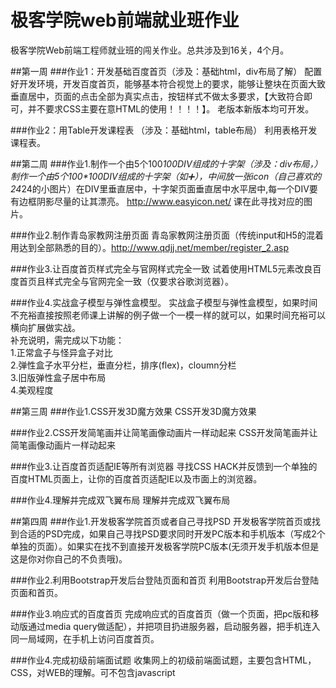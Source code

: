 # 极客学院web前端就业班作业
极客学院Web前端工程师就业班的闯关作业。总共涉及到16关，4个月。

##第一周
###作业1：开发基础百度首页（涉及：基础html，div布局了解）
配置好开发环境，开发百度首页，能够基本符合视觉上的要求，能够让整块在页面大致垂直居中，页面的点击全部为真实点击，按钮样式不做太多要求，【大致符合即可，并不要求CSS主要在意HTML的使用！！！！】。 老版本新版本均可开发。

###作业2：用Table开发课程表 （涉及：基础html，table布局）
利用表格开发课程表。

##第二周
###作业1.制作一个由5个100*100DIV组成的十字架（涉及：div布局，）
制作一个由5个100\*100DIV组成的十字架（如➕），中间放一张icon（自己喜欢的24*24的小图片）在DIV里垂直居中，十字架页面垂直居中水平居中,每一个DIV要有边框阴影尽量的让其漂亮。 http://www.easyicon.net/ 课在此寻找对应的图片。

###作业2.制作青岛家教网注册页面
青岛家教网注册页面（传统input和H5的混着用达到全部熟悉的目的）。http://www.qdjj.net/member/register_2.asp

###作业3.让百度首页样式完全与官网样式完全一致
试着使用HTML5元素改良百度首页且样式完全与官网完全一致（仅要求谷歌浏览器）。

###作业4.实战盒子模型与弹性盒模型。
实战盒子模型与弹性盒模型，如果时间不充裕直接按照老师课上讲解的例子做一个一模一样的就可以，如果时间充裕可以横向扩展做实战。  
补充说明，需完成以下功能：  
1.正常盒子与怪异盒子对比  
2.弹性盒子水平分栏，垂直分栏，排序(flex)，cloumn分栏  
3.旧版弹性盒子居中布局  
4.美观程度  

##第三周
###作业1.CSS开发3D魔方效果
CSS开发3D魔方效果

###作业2.CSS开发简笔画并让简笔画像动画片一样动起来
CSS开发简笔画并让简笔画像动画片一样动起来

###作业3.让百度首页适配IE等所有浏览器
寻找CSS HACK并反馈到一个单独的百度HTML页面上，让你的百度首页适配IE以及市面上的浏览器。

###作业4.理解并完成双飞翼布局
理解并完成双飞翼布局

##第四周
###作业1.开发极客学院首页或者自己寻找PSD
开发极客学院首页或找到合适的PSD完成，如果自己寻找PSD要求同时开发PC版本和手机版本（写成2个单独的页面）。如果实在找不到直接开发极客学院PC版本(无须开发手机版本但是这是你对你自己的不负责哦)。

###作业2.利用Bootstrap开发后台登陆页面和首页
利用Bootstrap开发后台登陆页面和首页。

###作业3.响应式的百度首页
完成响应式的百度首页（做一个页面，把pc版和移动版通过media query做适配），并把项目扔进服务器，启动服务器，把手机连入同一局域网，在手机上访问百度首页。

###作业4.完成初级前端面试题
收集网上的初级前端面试题，主要包含HTML，CSS，对WEB的理解。可不包含javascript